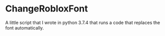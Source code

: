 # ChangeRobloxFont
A little script that I wrote in python 3.7.4 that runs a code that replaces the font automatically.
